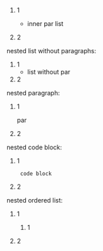 1. 1

    - inner par list

2. 2

nested list without paragraphs:

1. 1
    - list without par
2. 2

nested paragraph:

1. 1

    par

2. 2

nested code block:

1. 1

        code block

2. 2

nested ordered list:

1. 1

    1. 1

2. 2


